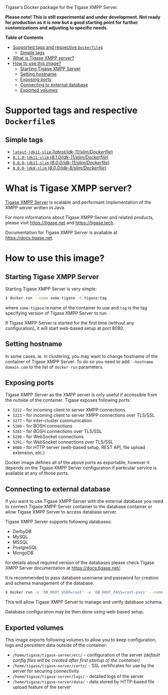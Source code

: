 Tigase's Docker package for the Tigase XMPP Server.

**Please note! This is still experimental and under development. Not ready for production as it is now but a good starting point for further customizations and adjusting to specific needs.**

<!-- START doctoc generated TOC please keep comment here to allow auto update -->
<!-- DON'T EDIT THIS SECTION, INSTEAD RE-RUN doctoc TO UPDATE -->
**Table of Contents**

- [Supported tags and respective `Dockerfile`s](#supported-tags-and-respective-dockerfiles)
  - [Simple tags](#simple-tags)
- [What is Tigase XMPP server?](#what-is-tigase-xmpp-server)
- [How to use this image?](#how-to-use-this-image)
  - [Starting Tigase XMPP Server](#starting-tigase-xmpp-server)
  - [Setting hostname](#setting-hostname)
  - [Exposing ports](#exposing-ports)
  - [Connecting to external database](#connecting-to-external-database)
  - [Exported volumes](#exported-volumes)

<!-- END doctoc generated TOC please keep comment here to allow auto update -->

# Supported tags and respective `Dockerfile`s

## Simple tags
-   [`latest-jdk11-slim` (*latest/jdk-11/slim/Dockerfile*)](latest/jdk-11/slim/Dockerfile)
-   [`8.1.0-jdk11-slim` (*8.1.0/jdk-11/slim/Dockerfile*)](8.1.0/jdk-11/slim/Dockerfile)
-   [`8.0.0-jdk11-slim` (*8.0.0/jdk-11/slim/Dockerfile*)](8.0.0jdk-11/slim/Dockerfile)
-   [`8.0.0-jdk8-slim` (*8.0.0/jdk-8/slim/Dockerfile*)](8.0.0/jdk-8/slim/Dockerfile)

# What is Tigase XMPP server?

[Tigase XMPP Server](https://tigase.tech/projects/tigase-server) is scalable and performant implementation of the XMPP server written in Java.

For more informations about Tigase XMPP Server and related products, please visit https://tigase.net and https://tigase.tech.

Documentation for Tigase XMPP Server is available at https://docs.tigase.net.

# How to use this image?

## Starting Tigase XMPP Server

Starting Tigase XMPP Server is very simple:

````bash
$ docker run --name some-tigase -d tigase:tag
````

where `some-tigase` is name of the container to use and `tag` is the tag specifying version of Tigase XMPP Server to run.

If Tigase XMPP Server is started for the first time (without any configuration), it will start web-based setup at port 8080.

## Setting hostname

In some cases, ie. in clustering, you may want to change hostname of the container of Tigase XMPP Server. To do so you need to add `--hostname domain.com` to the list of `docker run` parameters.

## Exposing ports

Tigase XMPP Server as the XMPP server is only useful if accessible from the outside of the container. Tigase exposes following ports:
- `5222` - for incoming client to server XMPP connections
- `5223` - for incoming client to server XMPP connections over TLS/SSL
- `5277` - for inter-cluster communication
- `5280` - for BOSH connections
- `5281` - for BOSH connections over TLS/SSL
- `5290` - for WebSocket connections
- `5291` - for WebSocket connections over TLS/SSL
- `8080` - for HTTP server (web-based setup, REST API, file upload extension, etc.)

Docker image defines all of the above ports as exportable, however it depends on the Tigase XMPP Server configuration if particular service is available at any of those ports.

## Connecting to external database

If you want to use Tigase XMPP Server with the external database you need to connect Tigase XMPP Server container to the database container or allow Tigase XMPP Server to access database server.

Tigase XMPP Server supports following databases:
- DerbyDB
- MySQL
- MSSQL
- PostgreSQL
- MongoDB

for details about required version of the databases please check Tigase XMPP Server documentation at https://docs.tigase.net/.

It is recommended to pass database username and password for creation and schema management of the database.

````bash
$ docker run -e 'DB_ROOT_USER=root' -e 'DB_ROOT_PASS=root-pass' --name some-tigase -d tigase:tag
````

This will allow Tigase XMPP Server to manage and verify database schema.

Database configuration may be then done using web-based setup.

## Exported volumes

This image exports following volumes to allow you to keep configuration, logs and persistent data outside of the container:
- `/home/tigase/tigase-server/etc/` - configuration of the server *(default config files will be created after first startup of the container)*
- `/home/tigase/tigase-server/certs/` - SSL certificates for use by the server for securing connectivity
- `/home/tigase/tigase-server/logs/` - detailed logs of the server
- `/home/tigase/tigase-server/data/` - data stored by HTTP-based file upload feature of the server

